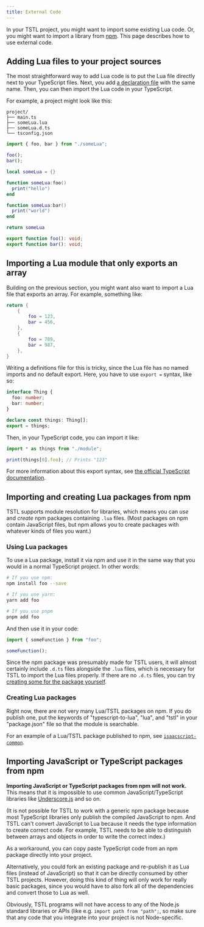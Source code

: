 ```yaml
---
title: External Code
---
```


In your TSTL project, you might want to import some existing Lua code. Or, you might want to import a library from [npm](https://www.npmjs.com/). This page describes how to use external code.

## Adding Lua files to your project sources

The most straightforward way to add Lua code is to put the Lua file directly next to your TypeScript files. Next, you add [a declaration file](./advanced/writing-declarations.md) with the same name. Then, you can then import the Lua code in your TypeScript.

For example, a project might look like this:

```text
project/
├── main.ts
├── someLua.lua
├── someLua.d.ts
└── tsconfig.json
```

```ts title=main.ts
import { foo, bar } from "./someLua";

foo();
bar();
```

```lua title=someLua.lua
local someLua = {}

function someLua:foo()
  print("hello")
end

function someLua:bar()
  print("world")
end

return someLua
```

```ts title=someLua.d.ts
export function foo(): void;
export function bar(): void;
```

## Importing a Lua module that only exports an array

Building on the previous section, you might want also want to import a Lua file that exports an array. For example, something like:

```lua title=things.lua
return {
    {
        foo = 123,
        bar = 456,
    },
    {
        foo = 789,
        bar = 987,
    },
}
```

Writing a definitions file for this is tricky, since the Lua file has no named imports and no default export. Here, you have to use `export =` syntax, like so:

```ts title=things.d.ts
interface Thing {
  foo: number;
  bar: number;
}

declare const things: Thing[];
export = things;
```

Then, in your TypeScript code, you can import it like:

```ts title=main.ts
import * as things from "./module";

print(things[0].foo); // Prints "123"
```

For more information about this export syntax, see [the official TypeScript documentation](https://www.typescriptlang.org/docs/handbook/modules.html#export--and-import--require).

## Importing and creating Lua packages from npm

TSTL supports module resolution for libraries, which means you can _use_ and _create_ npm packages containing `.lua` files. (Most packages on npm contain JavaScript files, but npm allows you to create packages with whatever kinds of files you want.)

### Using Lua packages

To use a Lua package, install it via npm and use it in the same way that you would in a normal TypeScript project. In other words:

```sh
# If you use npm:
npm install foo --save

# If you use yarn:
yarn add foo

# If you use pnpm
pnpm add foo
```

And then use it in your code:

```ts
import { someFunction } from "foo";

someFunction();
```

Since the npm package was presumably made for TSTL users, it will almost certainly include `.d.ts` files alongside the `.lua` files, which is necessary for TSTL to import the Lua files properly. If there are no `.d.ts` files, you can try [creating some for the package yourself](./advanced/writing-declarations.md).

### Creating Lua packages

Right now, there are not very many Lua/TSTL packages on npm. If you do publish one, put the keywords of "typescript-to-lua", "lua", and "tstl" in your "package.json" file so that the module is searchable.

For an example of a Lua/TSTL package published to npm, see [`isaacscript-common`](https://github.com/IsaacScript/isaacscript/tree/main/packages/isaacscript-common).

## Importing JavaScript or TypeScript packages from npm

**Importing JavaScript or TypeScript packages from npm will not work.** This means that it is impossible to use common JavaScript/TypeScript libraries like [Underscore.js](https://underscorejs.org/) and so on.

(It is not possible for TSTL to work with a generic npm package because most TypeScript libraries only publish the compiled JavaScript to npm. And TSTL can't convert JavaScript to Lua because it needs the type information to create correct code. For example, TSTL needs to be able to distinguish between arrays and objects in order to write the correct index.)

As a workaround, you can copy paste TypeScript code from an npm package directly into your project.

Alternatively, you could fork an existing package and re-publish it as Lua files (instead of JavaScript) so that it can be directly consumed by other TSTL projects. However, doing this kind of thing will only work for really basic packages, since you would have to also fork all of the dependencies and convert those to Lua as well.

Obviously, TSTL programs will not have access to any of the Node.js standard libraries or APIs (like e.g. `import path from "path";`, so make sure that any code that you integrate into your project is not Node-specific.
